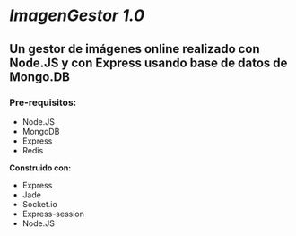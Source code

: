 #  ***ImagenGestor 1.0***

## Un gestor de imágenes online realizado con Node.JS y con Express usando base de datos de Mongo.DB

### Pre-requisitos:

 - Node.JS
 - MongoDB
 - Express
 - Redis

**Construido con:**
 - Express
 - Jade
 - Socket.io
 - Express-session
 - Node.JS
